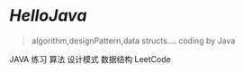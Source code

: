 # *HelloJava*
>algorithm,designPattern,data structs....
>coding by Java

JAVA 练习
算法 设计模式 数据结构 LeetCode